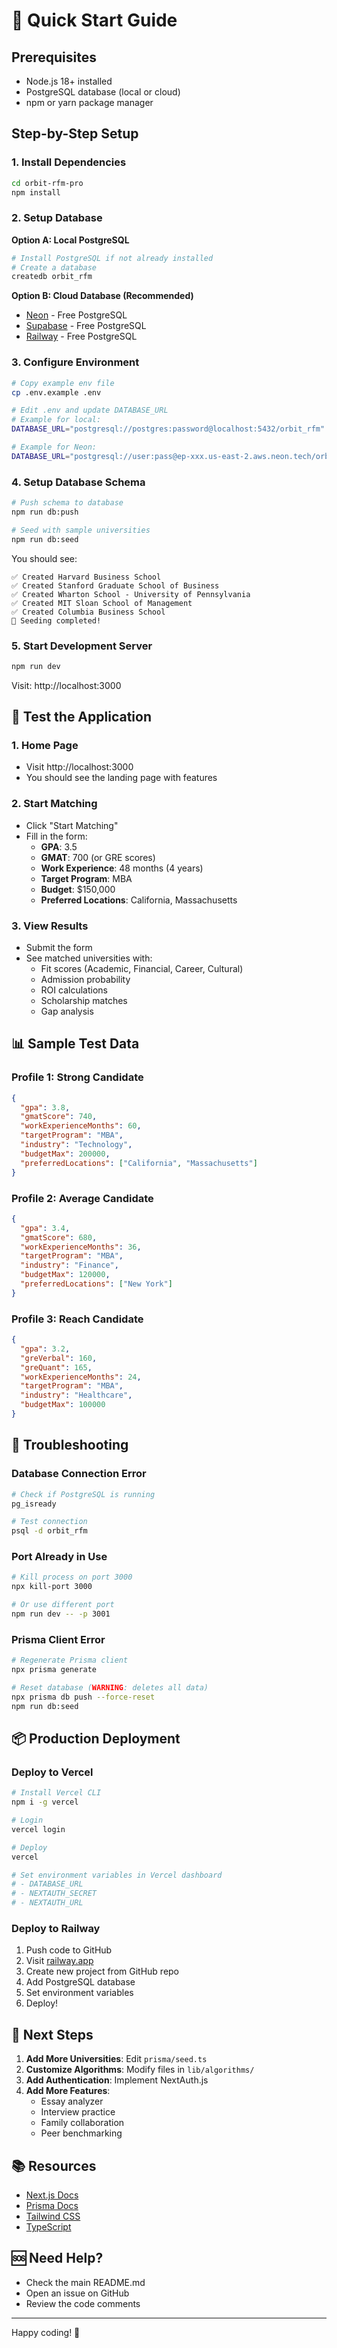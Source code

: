 # 🚀 Quick Start Guide

## Prerequisites

- Node.js 18+ installed
- PostgreSQL database (local or cloud)
- npm or yarn package manager

## Step-by-Step Setup

### 1. Install Dependencies

```bash
cd orbit-rfm-pro
npm install
```

### 2. Setup Database

**Option A: Local PostgreSQL**
```bash
# Install PostgreSQL if not already installed
# Create a database
createdb orbit_rfm
```

**Option B: Cloud Database (Recommended)**
- [Neon](https://neon.tech) - Free PostgreSQL
- [Supabase](https://supabase.com) - Free PostgreSQL
- [Railway](https://railway.app) - Free PostgreSQL

### 3. Configure Environment

```bash
# Copy example env file
cp .env.example .env

# Edit .env and update DATABASE_URL
# Example for local:
DATABASE_URL="postgresql://postgres:password@localhost:5432/orbit_rfm"

# Example for Neon:
DATABASE_URL="postgresql://user:pass@ep-xxx.us-east-2.aws.neon.tech/orbit_rfm"
```

### 4. Setup Database Schema

```bash
# Push schema to database
npm run db:push

# Seed with sample universities
npm run db:seed
```

You should see:
```
✅ Created Harvard Business School
✅ Created Stanford Graduate School of Business
✅ Created Wharton School - University of Pennsylvania
✅ Created MIT Sloan School of Management
✅ Created Columbia Business School
🎉 Seeding completed!
```

### 5. Start Development Server

```bash
npm run dev
```

Visit: http://localhost:3000

## 🎯 Test the Application

### 1. Home Page
- Visit http://localhost:3000
- You should see the landing page with features

### 2. Start Matching
- Click "Start Matching"
- Fill in the form:
  - **GPA**: 3.5
  - **GMAT**: 700 (or GRE scores)
  - **Work Experience**: 48 months (4 years)
  - **Target Program**: MBA
  - **Budget**: $150,000
  - **Preferred Locations**: California, Massachusetts

### 3. View Results
- Submit the form
- See matched universities with:
  - Fit scores (Academic, Financial, Career, Cultural)
  - Admission probability
  - ROI calculations
  - Scholarship matches
  - Gap analysis

## 📊 Sample Test Data

### Profile 1: Strong Candidate
```json
{
  "gpa": 3.8,
  "gmatScore": 740,
  "workExperienceMonths": 60,
  "targetProgram": "MBA",
  "industry": "Technology",
  "budgetMax": 200000,
  "preferredLocations": ["California", "Massachusetts"]
}
```

### Profile 2: Average Candidate
```json
{
  "gpa": 3.4,
  "gmatScore": 680,
  "workExperienceMonths": 36,
  "targetProgram": "MBA",
  "industry": "Finance",
  "budgetMax": 120000,
  "preferredLocations": ["New York"]
}
```

### Profile 3: Reach Candidate
```json
{
  "gpa": 3.2,
  "greVerbal": 160,
  "greQuant": 165,
  "workExperienceMonths": 24,
  "targetProgram": "MBA",
  "industry": "Healthcare",
  "budgetMax": 100000
}
```

## 🔧 Troubleshooting

### Database Connection Error
```bash
# Check if PostgreSQL is running
pg_isready

# Test connection
psql -d orbit_rfm
```

### Port Already in Use
```bash
# Kill process on port 3000
npx kill-port 3000

# Or use different port
npm run dev -- -p 3001
```

### Prisma Client Error
```bash
# Regenerate Prisma client
npx prisma generate

# Reset database (WARNING: deletes all data)
npx prisma db push --force-reset
npm run db:seed
```

## 📦 Production Deployment

### Deploy to Vercel

```bash
# Install Vercel CLI
npm i -g vercel

# Login
vercel login

# Deploy
vercel

# Set environment variables in Vercel dashboard
# - DATABASE_URL
# - NEXTAUTH_SECRET
# - NEXTAUTH_URL
```

### Deploy to Railway

1. Push code to GitHub
2. Visit [railway.app](https://railway.app)
3. Create new project from GitHub repo
4. Add PostgreSQL database
5. Set environment variables
6. Deploy!

## 🎨 Next Steps

1. **Add More Universities**: Edit `prisma/seed.ts`
2. **Customize Algorithms**: Modify files in `lib/algorithms/`
3. **Add Authentication**: Implement NextAuth.js
4. **Add More Features**: 
   - Essay analyzer
   - Interview practice
   - Family collaboration
   - Peer benchmarking

## 📚 Resources

- [Next.js Docs](https://nextjs.org/docs)
- [Prisma Docs](https://www.prisma.io/docs)
- [Tailwind CSS](https://tailwindcss.com/docs)
- [TypeScript](https://www.typescriptlang.org/docs)

## 🆘 Need Help?

- Check the main README.md
- Open an issue on GitHub
- Review the code comments

---

Happy coding! 🚀
